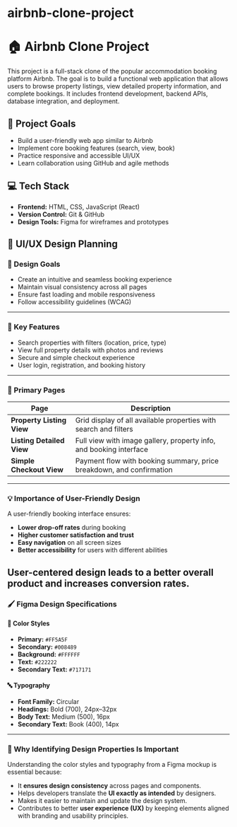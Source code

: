 # airbnb-clone-project
# 🏠 Airbnb Clone Project

This project is a full-stack clone of the popular accommodation booking platform Airbnb. The goal is to build a functional web application that allows users to browse property listings, view detailed property information, and complete bookings. It includes frontend development, backend APIs, database integration, and deployment.

## 🌟 Project Goals

- Build a user-friendly web app similar to Airbnb
- Implement core booking features (search, view, book)
- Practice responsive and accessible UI/UX
- Learn collaboration using GitHub and agile methods

## 💻 Tech Stack

- **Frontend:** HTML, CSS, JavaScript (React)
- **Version Control:** Git & GitHub
- **Design Tools:** Figma for wireframes and prototypes

## 🎨 UI/UX Design Planning

### 🎯 Design Goals

- Create an intuitive and seamless booking experience
- Maintain visual consistency across all pages
- Ensure fast loading and mobile responsiveness
- Follow accessibility guidelines (WCAG)

---

### 🧩 Key Features

- Search properties with filters (location, price, type)
- View full property details with photos and reviews
- Secure and simple checkout experience
- User login, registration, and booking history

---

### 📄 Primary Pages

| Page                  | Description                                                               |
|-----------------------|---------------------------------------------------------------------------|
| **Property Listing View**   | Grid display of all available properties with search and filters        |
| **Listing Detailed View**   | Full view with image gallery, property info, and booking interface      |
| **Simple Checkout View**    | Payment flow with booking summary, price breakdown, and confirmation   |

---

### 💡 Importance of User-Friendly Design

A user-friendly booking interface ensures:

- **Lower drop-off rates** during booking
- **Higher customer satisfaction and trust**
- **Easy navigation** on all screen sizes
- **Better accessibility** for users with different abilities

User-centered design leads to a better overall product and increases conversion rates.
---

### 🖌️ Figma Design Specifications

#### 🎨 Color Styles
- **Primary:** `#FF5A5F`
- **Secondary:** `#008489`
- **Background:** `#FFFFFF`
- **Text:** `#222222`
- **Secondary Text:** `#717171`

#### 🔤 Typography
- **Font Family:** Circular
- **Headings:** Bold (700), 24px–32px
- **Body Text:** Medium (500), 16px
- **Secondary Text:** Book (400), 14px

---

### 🧠 Why Identifying Design Properties Is Important

Understanding the color styles and typography from a Figma mockup is essential because:
- It **ensures design consistency** across pages and components.
- Helps developers translate the **UI exactly as intended** by designers.
- Makes it easier to maintain and update the design system.
- Contributes to better **user experience (UX)** by keeping elements aligned with branding and usability principles.

